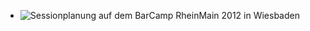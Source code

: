  * ![Sessionplanung auf dem BarCamp RheinMain 2012 in Wiesbaden](/content/Slider/img/sessionplanung.jpg)